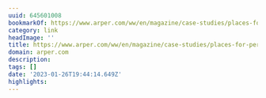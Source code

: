 ```yaml
---
uuid: 645601008
bookmarkOf: https://www.arper.com/ww/en/magazine/case-studies/places-for-perspective
category: link
headImage: ''
title: https://www.arper.com/ww/en/magazine/case-studies/places-for-perspective
domain: arper.com
description: 
tags: []
date: '2023-01-26T19:44:14.649Z'
highlights: 
---
```



